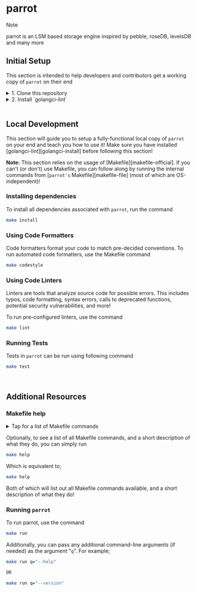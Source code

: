 
# parrot


> [!NOTE]  
> parrot is an LSM based storage engine inspired by pebble, roseDB, levelsDB and many more


## Initial Setup

This section is intended to help developers and contributors get a working copy of
`parrot` on their end

<details>
<summary>
    1. Clone this repository
</summary><br>

```sh
git clone https://github.com/nagarajRPoojari/parrot
cd parrot
```
</details>

<details>
<summary>
    2. Install `golangci-lint`
</summary><br>

Install `golangci-lint` from the [official website][golangci-install] for your OS
</details>
<br>


## Local Development

This section will guide you to setup a fully-functional local copy of `parrot`
on your end and teach you how to use it! Make sure you have installed
[golangci-lint][golangci-install] before following this section!

**Note:** This section relies on the usage of [Makefile][makefile-official]. If you
can't (or don't) use Makefile, you can follow along by running the internal commands
from [`parrot's` Makefile][makefile-file] (most of which are
OS-independent)!

### Installing dependencies

To install all dependencies associated with `parrot`, run the
command

```sh
make install
```


### Using Code Formatters

Code formatters format your code to match pre-decided conventions. To run automated code
formatters, use the Makefile command

```sh
make codestyle
```

### Using Code Linters

Linters are tools that analyze source code for possible errors. This includes typos,
code formatting, syntax errors, calls to deprecated functions, potential security
vulnerabilities, and more!

To run pre-configured linters, use the command

```sh
make lint
```

### Running Tests

Tests in `parrot` can be run using following command
```sh
make test
```

<br>


## Additional Resources

### Makefile help

<details>
<summary>
    Tap for a list of Makefile commands
</summary><br>

| Target                             | Description                                      |
|------------------------------------|--------------------------------------------------|
| `make build`                       | Build the LSM binary                             |
| `make run`                         | Build and run the binary                         |
| `make test`                        | Run tests with coverage                          |
| `make coverage`                    | Generate HTML test coverage report               |
| `make race_test`                   | Run tests with Go's race detector                |
| `make benchmark read`              | Run read benchmark                               |
| `make benchmark write`             | Run both WAL and non-WAL write benchmarks        |
| `make benchmark write WAL=on`      | Run only WAL-enabled write benchmark             |
| `make benchmark write WAL=off`     | Run only non-WAL write benchmark                 |
| `make prof cpu`                    | Analyze CPU profile                              |
| `make prof mem`                    | Analyze memory profile                           |
| `make prof goroutines`             | Analyze goroutine profile                        |
| `make clean`                       | Clean build artifacts and profiling files        |

<br>
</details>

Optionally, to see a list of all Makefile commands, and a short description of what they
do, you can simply run

```sh
make help
```

Which is equivalent to;

```sh
make help
```

Both of which will list out all Makefile commands available, and a short description
of what they do!

### Running `parrot`

To run parrot, use the command

```sh
make run
```

Additionally, you can pass any additional command-line arguments (if needed) as the
argument "`q`". For example;

```sh
make run q="--help"

OR

make run q="--version"
```
<br>


<br>

